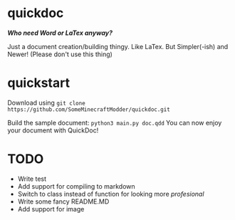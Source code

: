 # quickdoc
***Who need Word or LaTex anyway?***

Just a document creation/building thingy. Like LaTex. But Simpler(-ish) and Newer! (Please don't use this thing)

# quickstart
Download using ```git clone https://github.com/SomeMinecraftModder/quickdoc.git```

Build the sample document: ```python3 main.py doc.qdd```
You can now enjoy your document with QuickDoc!

# TODO
* Write test
* Add support for compiling to markdown
* Switch to class instead of function for looking more *profesional*
* Write some fancy README.MD
* Add support for image
